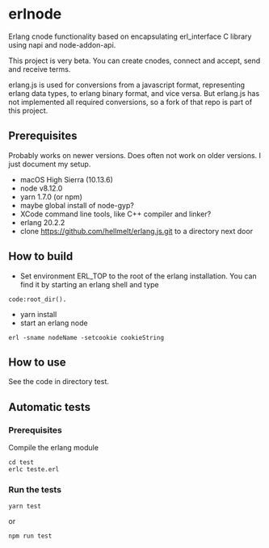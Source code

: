 # erlnode
Erlang cnode functionality based on encapsulating erl_interface C library using napi and node-addon-api.

This project is very beta. You can create cnodes, connect and accept, send and receive terms.

erlang.js is used for conversions from a javascript format, representing erlang data types, to erlang binary format, and vice versa.
But erlang.js has not implemented all required conversions, so a fork of that repo is part of this project.

## Prerequisites
Probably works on newer versions. Does often not work on older versions. I just document my setup.

* macOS High Sierra (10.13.6)
* node v8.12.0
* yarn 1.7.0 (or npm)
* maybe global install of node-gyp?
* XCode command line tools, like C++ compiler and linker?
* erlang 20.2.2
* clone https://github.com/hellmelt/erlang.js.git to a directory next door

## How to build
* Set environment ERL_TOP to the root of the erlang installation. You can find it by starting an erlang shell and type
```
code:root_dir().
```
* yarn install
* start an erlang node
```
erl -sname nodeName -setcookie cookieString
```
## How to use
See the code in directory test.

## Automatic tests
### Prerequisites
Compile the erlang module
```
cd test
erlc teste.erl
```
### Run the tests
```
yarn test
```
or
```
npm run test
```
